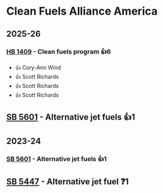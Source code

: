 # Clean Fuels Alliance America
## 2025-26

### [HB 1409](/bill/2025-26/hb/1409/) - Clean fuels program 👍6  
* 👍 Cory-Ann Wind
* 👍 Scott Richards
* 👍 Scott Richards
* 👍 Scott Richards

## [SB 5601](/bill/2025-26/sb/5601/) - Alternative jet fuels 👍1  

## 2023-24

### [SB 5601](/bill/2023-24/sb/5601/) - Alternative jet fuels 👍1  

## [SB 5447](/bill/2023-24/sb/5447/) - Alternative jet fuel   ❓1
